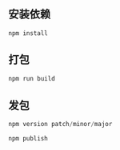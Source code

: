## 安装依赖
```
npm install
```
## 打包
```js
npm run build
```

## 发包
```js
npm version patch/minor/major

npm publish
```